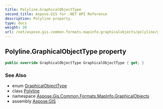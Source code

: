 ```yaml
---
title: Polyline.GraphicalObjectType
second_title: Aspose.GIS for .NET API Reference
description: Polyline property. 
type: docs
weight: 20
url: /net/aspose.gis.common.formats.mapinfo.graphicalobjects/polyline/graphicalobjecttype/
---
```

## Polyline.GraphicalObjectType property

```csharp
public override GraphicalObjectType GraphicalObjectType { get; }
```

### See Also

* enum [GraphicalObjectType](../../graphicalobjecttype/)
* class [Polyline](../)
* namespace [Aspose.Gis.Common.Formats.MapInfo.GraphicalObjects](../../polyline/)
* assembly [Aspose.GIS](../../../)


